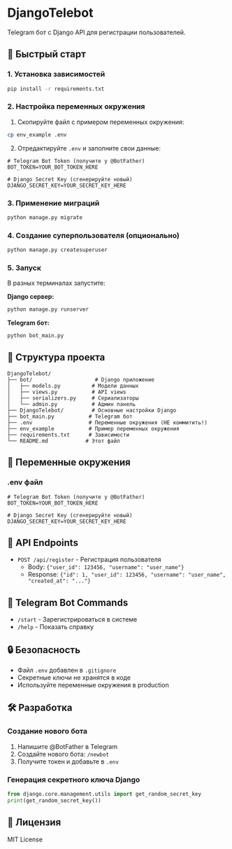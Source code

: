 # DjangoTelebot

Telegram бот с Django API для регистрации пользователей.

## 🚀 Быстрый старт

### 1. Установка зависимостей

```bash
pip install -r requirements.txt
```

### 2. Настройка переменных окружения

1. Скопируйте файл с примером переменных окружения:
```bash
cp env_example .env
```

2. Отредактируйте `.env` и заполните свои данные:
```env
# Telegram Bot Token (получите у @BotFather)
BOT_TOKEN=YOUR_BOT_TOKEN_HERE

# Django Secret Key (сгенерируйте новый)
DJANGO_SECRET_KEY=YOUR_SECRET_KEY_HERE
```

### 3. Применение миграций

```bash
python manage.py migrate
```

### 4. Создание суперпользователя (опционально)

```bash
python manage.py createsuperuser
```

### 5. Запуск

В разных терминалах запустите:

**Django сервер:**
```bash
python manage.py runserver
```

**Telegram бот:**
```bash
python bot_main.py
```

## 📁 Структура проекта

```
DjangoTelebot/
├── bot/                    # Django приложение
│   ├── models.py          # Модели данных
│   ├── views.py           # API views
│   ├── serializers.py     # Сериализаторы
│   └── admin.py           # Админ панель
├── DjangoTelebot/         # Основные настройки Django
├── bot_main.py           # Telegram бот
├── .env                  # Переменные окружения (НЕ коммитить!)
├── env_example           # Пример переменных окружения
├── requirements.txt      # Зависимости
└── README.md            # Этот файл
```

## 🔧 Переменные окружения

### .env файл

```env
# Telegram Bot Token (получите у @BotFather)
BOT_TOKEN=YOUR_BOT_TOKEN_HERE

# Django Secret Key (сгенерируйте новый)
DJANGO_SECRET_KEY=YOUR_SECRET_KEY_HERE
```

## 📡 API Endpoints

- `POST /api/register` - Регистрация пользователя
  - Body: `{"user_id": 123456, "username": "user_name"}`
  - Response: `{"id": 1, "user_id": 123456, "username": "user_name", "created_at": "..."}`

## 🤖 Telegram Bot Commands

- `/start` - Зарегистрироваться в системе
- `/help` - Показать справку

## 🔒 Безопасность

- Файл `.env` добавлен в `.gitignore`
- Секретные ключи не хранятся в коде
- Используйте переменные окружения в production

## 🛠️ Разработка

### Создание нового бота

1. Напишите @BotFather в Telegram
2. Создайте нового бота: `/newbot`
3. Получите токен и добавьте в `.env`

### Генерация секретного ключа Django

```python
from django.core.management.utils import get_random_secret_key
print(get_random_secret_key())
```

## 📝 Лицензия

MIT License 